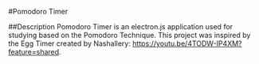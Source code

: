 #Pomodoro Timer

 ##Description
Pomodoro Timer is an electron.js application used for studying based on the Pomodoro Technique. This project was inspired by the Egg Timer created by Nashallery: https://youtu.be/4TODW-IP4XM?feature=shared. 
